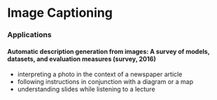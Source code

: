 # Image Captioning

### Applications

#### Automatic description generation from images: A survey of models, datasets, and evaluation measures (survey, 2016)
- interpreting a photo in the context of a newspaper article
- following instructions in conjunction with a diagram or a map
- understanding slides while listening to a lecture


